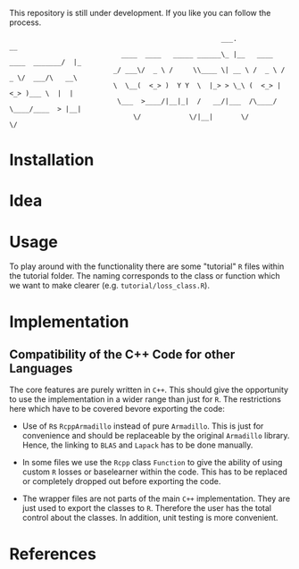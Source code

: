 This repository is still under development. If you like you can follow the process.

```
                                                     ___.                          __            
                            ____  ____   _____ ______\_ |__   ____   ____  _______/  |_          
                          _/ ___\/  _ \ /     \\____ \| __ \ /  _ \ /  _ \/  ___/\   __\         
                          \  \__(  <_> )  Y Y  \  |_> > \_\ (  <_> |  <_> )___ \  |  |           
                           \___  >____/|__|_|  /   __/|___  /\____/ \____/____  > |__|           
                               \/            \/|__|       \/                  \/                 
```

# Installation

# Idea

# Usage

To play around with the functionality there are some "tutorial" `R` files within the tutorial folder. The naming corresponds
to the class or function which we want to make clearer (e.g. `tutorial/loss_class.R`).

# Implementation

## Compatibility of the C++ Code for other Languages

The core features are purely written in `C++`. This should give the opportunity to use the implementation in a wider range
than just for `R`. The restrictions here which have to be covered bevore exporting the code:

- Use of `R`s `RcppArmadillo` instead of pure `Armadillo`. This is just for convenience and should be replaceable by the original
  `Armadillo` library. Hence, the linking to `BLAS` and `Lapack` has to be done manually.
  
- In some files we use the `Rcpp` class `Function` to give the ability of using custom `R` losses or baselearner within the code.
  This has to be replaced or completely dropped out before exporting the code.
  
- The wrapper files are not parts of the main `C++` implementation. They are just used to export the classes to `R`. Therefore the
  user has the total control about the classes. In addition, unit testing is more convenient.

# References
